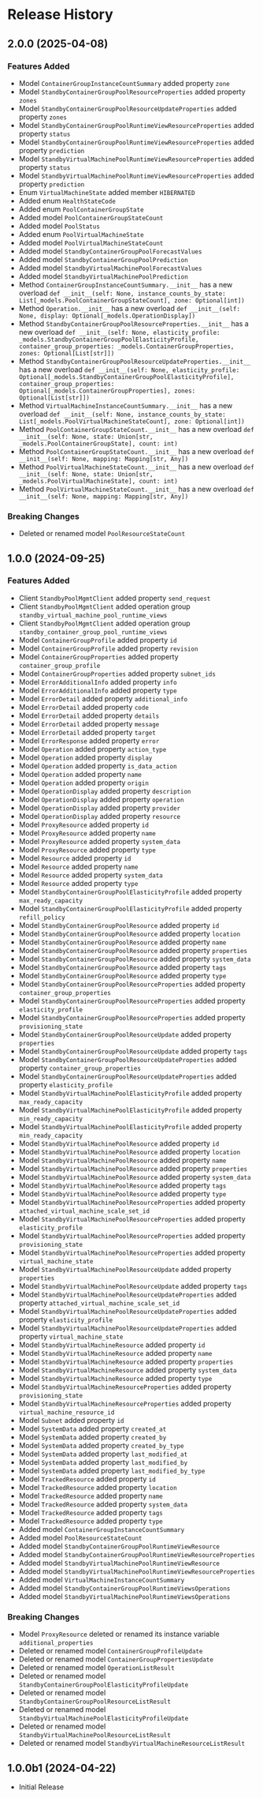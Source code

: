 # Release History

## 2.0.0 (2025-04-08)

### Features Added

  - Model `ContainerGroupInstanceCountSummary` added property `zone`
  - Model `StandbyContainerGroupPoolResourceProperties` added property `zones`
  - Model `StandbyContainerGroupPoolResourceUpdateProperties` added property `zones`
  - Model `StandbyContainerGroupPoolRuntimeViewResourceProperties` added property `status`
  - Model `StandbyContainerGroupPoolRuntimeViewResourceProperties` added property `prediction`
  - Model `StandbyVirtualMachinePoolRuntimeViewResourceProperties` added property `status`
  - Model `StandbyVirtualMachinePoolRuntimeViewResourceProperties` added property `prediction`
  - Enum `VirtualMachineState` added member `HIBERNATED`
  - Added enum `HealthStateCode`
  - Added enum `PoolContainerGroupState`
  - Added model `PoolContainerGroupStateCount`
  - Added model `PoolStatus`
  - Added enum `PoolVirtualMachineState`
  - Added model `PoolVirtualMachineStateCount`
  - Added model `StandbyContainerGroupPoolForecastValues`
  - Added model `StandbyContainerGroupPoolPrediction`
  - Added model `StandbyVirtualMachinePoolForecastValues`
  - Added model `StandbyVirtualMachinePoolPrediction`
  - Method `ContainerGroupInstanceCountSummary.__init__` has a new overload `def __init__(self: None, instance_counts_by_state: List[_models.PoolContainerGroupStateCount], zone: Optional[int])`
  - Method `Operation.__init__` has a new overload `def __init__(self: None, display: Optional[_models.OperationDisplay])`
  - Method `StandbyContainerGroupPoolResourceProperties.__init__` has a new overload `def __init__(self: None, elasticity_profile: _models.StandbyContainerGroupPoolElasticityProfile, container_group_properties: _models.ContainerGroupProperties, zones: Optional[List[str]])`
  - Method `StandbyContainerGroupPoolResourceUpdateProperties.__init__` has a new overload `def __init__(self: None, elasticity_profile: Optional[_models.StandbyContainerGroupPoolElasticityProfile], container_group_properties: Optional[_models.ContainerGroupProperties], zones: Optional[List[str]])`
  - Method `VirtualMachineInstanceCountSummary.__init__` has a new overload `def __init__(self: None, instance_counts_by_state: List[_models.PoolVirtualMachineStateCount], zone: Optional[int])`
  - Method `PoolContainerGroupStateCount.__init__` has a new overload `def __init__(self: None, state: Union[str, _models.PoolContainerGroupState], count: int)`
  - Method `PoolContainerGroupStateCount.__init__` has a new overload `def __init__(self: None, mapping: Mapping[str, Any])`
  - Method `PoolVirtualMachineStateCount.__init__` has a new overload `def __init__(self: None, state: Union[str, _models.PoolVirtualMachineState], count: int)`
  - Method `PoolVirtualMachineStateCount.__init__` has a new overload `def __init__(self: None, mapping: Mapping[str, Any])`

### Breaking Changes

  - Deleted or renamed model `PoolResourceStateCount`

## 1.0.0 (2024-09-25)

### Features Added

  - Client `StandbyPoolMgmtClient` added property `send_request`
  - Client `StandbyPoolMgmtClient` added operation group `standby_virtual_machine_pool_runtime_views`
  - Client `StandbyPoolMgmtClient` added operation group `standby_container_group_pool_runtime_views`
  - Model `ContainerGroupProfile` added property `id`
  - Model `ContainerGroupProfile` added property `revision`
  - Model `ContainerGroupProperties` added property `container_group_profile`
  - Model `ContainerGroupProperties` added property `subnet_ids`
  - Model `ErrorAdditionalInfo` added property `info`
  - Model `ErrorAdditionalInfo` added property `type`
  - Model `ErrorDetail` added property `additional_info`
  - Model `ErrorDetail` added property `code`
  - Model `ErrorDetail` added property `details`
  - Model `ErrorDetail` added property `message`
  - Model `ErrorDetail` added property `target`
  - Model `ErrorResponse` added property `error`
  - Model `Operation` added property `action_type`
  - Model `Operation` added property `display`
  - Model `Operation` added property `is_data_action`
  - Model `Operation` added property `name`
  - Model `Operation` added property `origin`
  - Model `OperationDisplay` added property `description`
  - Model `OperationDisplay` added property `operation`
  - Model `OperationDisplay` added property `provider`
  - Model `OperationDisplay` added property `resource`
  - Model `ProxyResource` added property `id`
  - Model `ProxyResource` added property `name`
  - Model `ProxyResource` added property `system_data`
  - Model `ProxyResource` added property `type`
  - Model `Resource` added property `id`
  - Model `Resource` added property `name`
  - Model `Resource` added property `system_data`
  - Model `Resource` added property `type`
  - Model `StandbyContainerGroupPoolElasticityProfile` added property `max_ready_capacity`
  - Model `StandbyContainerGroupPoolElasticityProfile` added property `refill_policy`
  - Model `StandbyContainerGroupPoolResource` added property `id`
  - Model `StandbyContainerGroupPoolResource` added property `location`
  - Model `StandbyContainerGroupPoolResource` added property `name`
  - Model `StandbyContainerGroupPoolResource` added property `properties`
  - Model `StandbyContainerGroupPoolResource` added property `system_data`
  - Model `StandbyContainerGroupPoolResource` added property `tags`
  - Model `StandbyContainerGroupPoolResource` added property `type`
  - Model `StandbyContainerGroupPoolResourceProperties` added property `container_group_properties`
  - Model `StandbyContainerGroupPoolResourceProperties` added property `elasticity_profile`
  - Model `StandbyContainerGroupPoolResourceProperties` added property `provisioning_state`
  - Model `StandbyContainerGroupPoolResourceUpdate` added property `properties`
  - Model `StandbyContainerGroupPoolResourceUpdate` added property `tags`
  - Model `StandbyContainerGroupPoolResourceUpdateProperties` added property `container_group_properties`
  - Model `StandbyContainerGroupPoolResourceUpdateProperties` added property `elasticity_profile`
  - Model `StandbyVirtualMachinePoolElasticityProfile` added property `max_ready_capacity`
  - Model `StandbyVirtualMachinePoolElasticityProfile` added property `min_ready_capacity`
  - Model `StandbyVirtualMachinePoolElasticityProfile` added property `min_ready_capacity`
  - Model `StandbyVirtualMachinePoolResource` added property `id`
  - Model `StandbyVirtualMachinePoolResource` added property `location`
  - Model `StandbyVirtualMachinePoolResource` added property `name`
  - Model `StandbyVirtualMachinePoolResource` added property `properties`
  - Model `StandbyVirtualMachinePoolResource` added property `system_data`
  - Model `StandbyVirtualMachinePoolResource` added property `tags`
  - Model `StandbyVirtualMachinePoolResource` added property `type`
  - Model `StandbyVirtualMachinePoolResourceProperties` added property `attached_virtual_machine_scale_set_id`
  - Model `StandbyVirtualMachinePoolResourceProperties` added property `elasticity_profile`
  - Model `StandbyVirtualMachinePoolResourceProperties` added property `provisioning_state`
  - Model `StandbyVirtualMachinePoolResourceProperties` added property `virtual_machine_state`
  - Model `StandbyVirtualMachinePoolResourceUpdate` added property `properties`
  - Model `StandbyVirtualMachinePoolResourceUpdate` added property `tags`
  - Model `StandbyVirtualMachinePoolResourceUpdateProperties` added property `attached_virtual_machine_scale_set_id`
  - Model `StandbyVirtualMachinePoolResourceUpdateProperties` added property `elasticity_profile`
  - Model `StandbyVirtualMachinePoolResourceUpdateProperties` added property `virtual_machine_state`
  - Model `StandbyVirtualMachineResource` added property `id`
  - Model `StandbyVirtualMachineResource` added property `name`
  - Model `StandbyVirtualMachineResource` added property `properties`
  - Model `StandbyVirtualMachineResource` added property `system_data`
  - Model `StandbyVirtualMachineResource` added property `type`
  - Model `StandbyVirtualMachineResourceProperties` added property `provisioning_state`
  - Model `StandbyVirtualMachineResourceProperties` added property `virtual_machine_resource_id`
  - Model `Subnet` added property `id`
  - Model `SystemData` added property `created_at`
  - Model `SystemData` added property `created_by`
  - Model `SystemData` added property `created_by_type`
  - Model `SystemData` added property `last_modified_at`
  - Model `SystemData` added property `last_modified_by`
  - Model `SystemData` added property `last_modified_by_type`
  - Model `TrackedResource` added property `id`
  - Model `TrackedResource` added property `location`
  - Model `TrackedResource` added property `name`
  - Model `TrackedResource` added property `system_data`
  - Model `TrackedResource` added property `tags`
  - Model `TrackedResource` added property `type`
  - Added model `ContainerGroupInstanceCountSummary`
  - Added model `PoolResourceStateCount`
  - Added model `StandbyContainerGroupPoolRuntimeViewResource`
  - Added model `StandbyContainerGroupPoolRuntimeViewResourceProperties`
  - Added model `StandbyVirtualMachinePoolRuntimeViewResource`
  - Added model `StandbyVirtualMachinePoolRuntimeViewResourceProperties`
  - Added model `VirtualMachineInstanceCountSummary`
  - Added model `StandbyContainerGroupPoolRuntimeViewsOperations`
  - Added model `StandbyVirtualMachinePoolRuntimeViewsOperations`

### Breaking Changes

  - Model `ProxyResource` deleted or renamed its instance variable `additional_properties`
  - Deleted or renamed model `ContainerGroupProfileUpdate`
  - Deleted or renamed model `ContainerGroupPropertiesUpdate`
  - Deleted or renamed model `OperationListResult`
  - Deleted or renamed model `StandbyContainerGroupPoolElasticityProfileUpdate`
  - Deleted or renamed model `StandbyContainerGroupPoolResourceListResult`
  - Deleted or renamed model `StandbyVirtualMachinePoolElasticityProfileUpdate`
  - Deleted or renamed model `StandbyVirtualMachinePoolResourceListResult`
  - Deleted or renamed model `StandbyVirtualMachineResourceListResult`

## 1.0.0b1 (2024-04-22)

* Initial Release
